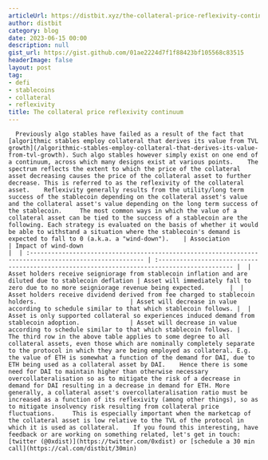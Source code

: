 ```yaml
---
articleUrl: https://distbit.xyz/the-collateral-price-reflexivity-continuum
author: distbit
category: blog
date: 2023-06-15 00:00
description: null
gist_url: https://gist.github.com/01ae2224d7f1f88423bf105568c83515
headerImage: false
layout: post
tag:
- defi
- stablecoins
- collateral
- reflexivity
title: The collateral price reflexivity continuum
---
```


      Previously algo stables have failed as a result of the fact that [algorithmic stables employ collateral that derives its value from TVL growth](/algorithmic-stables-employ-collateral-that-derives-its-value-from-tvl-growth). Such algo stables however simply exist on one end of a continuum, across which many designs exist at various points.    The spectrum reflects the extent to which the price of the collateral asset decreasing causes the price of the collateral asset to further decrease. This is referred to as the reflexivity of the collateral asset.    Reflexivity generally results from the utility/long term success of the stablecoin depending on the collateral asset's value and the collateral asset's value depending on the long term success of the stablecoin.     The most common ways in which the value of a collateral asset can be tied to the success of a stablecoin are the following. Each strategy is evaluated on the basis of whether it would be able to withstand a situation where the stablecoin's demand is expected to fall to 0 (a.k.a. a "wind-down").    | Association                                                                                             | Impact of wind-down                                                                          |  | :------------------------------------------------------------------------------------------------------ | :------------------------------------------------------------------------------------------- |  | Asset holders receive seigniorage from stablecoin inflation and are diluted due to stablecoin deflation | Asset will immediately fall to zero due to no more seigniorage revenue being expected.       |  | Asset holders receive dividend derived from fee charged to stablecoin holders.                          | Asset will decrease in value according to schedule similar to that which stablecoin follows. |  | Asset is only supported collateral so experiences induced demand from stablecoin adoption.              | Asset will decrease in value according to schedule similar to that which stablecoin follows. |      The third row in the above table applies to some degree to all collateral assets, even those which are nominally completely separate to the protocol in which they are being employed as collateral. E.g. the value of ETH is somewhat a function of the demand for DAI, due to ETH being used as a collateral asset by DAI.    Hence there is some need for DAI to maintain higher than otherwise necessary overcollateralisation so as to mitigate the risk of a decrease in demand for DAI resulting in a decrease in demand for ETH. More generally, a collateral asset's overcollateralisation ratio must be increased as a function of its reflexivity (among other things), so as to mitigate insolvency risk resulting from collateral price fluctuations.     This is especially important when the marketcap of the collateral asset is low relative to the TVL of the protocol in which it is used as collateral.    If you found this interesting, have feedback or are working on something related, let's get in touch: [twitter (@0xdist)](https://twitter.com/0xdist) or [schedule a 30 min call](https://cal.com/distbit/30min)